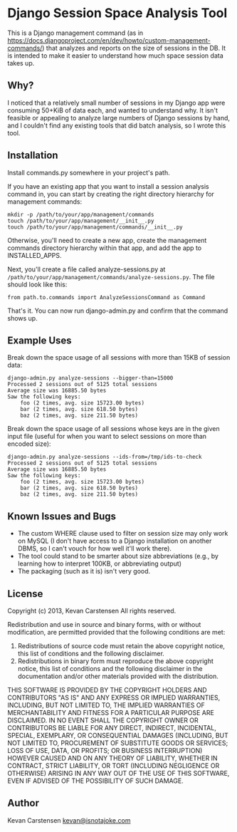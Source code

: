 # Django Session Space Analysis Tool

This is a Django management command (as in
https://docs.djangoproject.com/en/dev/howto/custom-management-commands/)
that analyzes and reports on the size of sessions in the DB. It is
intended to make it easier to understand how much space session data
takes up.

## Why?

I noticed that a relatively small number of sessions in my Django app
were consuming 50+KiB of data each, and wanted to understand why.
It isn't feasible or appealing to analyze large numbers of Django
sessions by hand, and I couldn't find any existing tools that did batch
analysis, so I wrote this tool.

## Installation

Install commands.py somewhere in your project's path.

If you have an existing app that you want to install a session analysis
command in, you can start by creating the right directory hierarchy for
management commands:

```
mkdir -p /path/to/your/app/management/commands
touch /path/to/your/app/management/__init__.py
touch /path/to/your/app/management/commands/__init__.py
```

Otherwise, you'll need to create a new app, create the management
commands directory hierarchy within that app, and add the app to
INSTALLED_APPS.

Next, you'll create a file called analyze-sessions.py at
```/path/to/your/app/management/commands/analyze-sessions.py```. The
file should look like this:

```
from path.to.commands import AnalyzeSessionsCommand as Command
```

That's it. You can now run django-admin.py and confirm that the command
shows up.

## Example Uses

Break down the space usage of all sessions with more than 15KB of
session data:

```
django-admin.py analyze-sessions --bigger-than=15000
Processed 2 sessions out of 5125 total sessions
Average size was 16885.50 bytes
Saw the following keys:
    foo (2 times, avg. size 15723.00 bytes)
    bar (2 times, avg. size 618.50 bytes)
    baz (2 times, avg. size 211.50 bytes)
```

Break down the space usage of all sessions whose keys are in the given
input file (useful for when you want to select sessions on more than
encoded size):

```
django-admin.py analyze-sessions --ids-from=/tmp/ids-to-check
Processed 2 sessions out of 5125 total sessions
Average size was 16885.50 bytes
Saw the following keys:
    foo (2 times, avg. size 15723.00 bytes)
    bar (2 times, avg. size 618.50 bytes)
    baz (2 times, avg. size 211.50 bytes)
```

## Known Issues and Bugs

  * The custom WHERE clause used to filter on session size may only work
    on MySQL (I don't have access to a Django installation on another
    DBMS, so I can't vouch for how well it'll work there).
  * The tool could stand to be smarter about size abbreviations (e.g.,
    by learning how to interpret 100KB, or abbreviating output)
  * The packaging (such as it is) isn't very good.

## License

Copyright (c) 2013, Kevan Carstensen
All rights reserved.

Redistribution and use in source and binary forms, with or without
modification, are permitted provided that the following conditions are met: 

1. Redistributions of source code must retain the above copyright notice, this
   list of conditions and the following disclaimer. 
2. Redistributions in binary form must reproduce the above copyright notice,
   this list of conditions and the following disclaimer in the documentation
   and/or other materials provided with the distribution. 

THIS SOFTWARE IS PROVIDED BY THE COPYRIGHT HOLDERS AND CONTRIBUTORS "AS IS" AND
ANY EXPRESS OR IMPLIED WARRANTIES, INCLUDING, BUT NOT LIMITED TO, THE IMPLIED
WARRANTIES OF MERCHANTABILITY AND FITNESS FOR A PARTICULAR PURPOSE ARE
DISCLAIMED. IN NO EVENT SHALL THE COPYRIGHT OWNER OR CONTRIBUTORS BE LIABLE FOR
ANY DIRECT, INDIRECT, INCIDENTAL, SPECIAL, EXEMPLARY, OR CONSEQUENTIAL DAMAGES
(INCLUDING, BUT NOT LIMITED TO, PROCUREMENT OF SUBSTITUTE GOODS OR SERVICES;
LOSS OF USE, DATA, OR PROFITS; OR BUSINESS INTERRUPTION) HOWEVER CAUSED AND
ON ANY THEORY OF LIABILITY, WHETHER IN CONTRACT, STRICT LIABILITY, OR TORT
(INCLUDING NEGLIGENCE OR OTHERWISE) ARISING IN ANY WAY OUT OF THE USE OF THIS
SOFTWARE, EVEN IF ADVISED OF THE POSSIBILITY OF SUCH DAMAGE.

## Author

Kevan Carstensen <kevan@isnotajoke.com>
